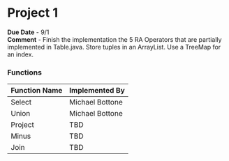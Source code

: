 # Project 1
<b>Due Date</b> - 9/1 <br />
<b>Comment</b> - Finish the implementation the 5 RA Operators that are partially implemented in Table.java. Store tuples in an ArrayList. Use a TreeMap for an index.

### Functions
| Function Name | Implemented By |
|----------------|---------------|
| Select  | Michael Bottone |
| Union  | Michael Bottone |
| Project  | TBD |
| Minus  | TBD |
| Join  | TBD |
